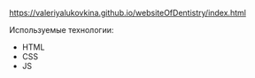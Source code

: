 https://valeriyalukovkina.github.io/websiteOfDentistry/index.html

Используемые технологии:
- HTML
- CSS
- JS